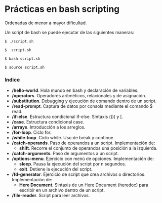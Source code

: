 # Prácticas en bash scripting

Ordenadas de menor a mayor dificultad.

Un script de bash se puede ejecutar de las siguientes maneras:
```console
$ ./script.sh
```
```console
$  script.sh
```
```console
$ bash script.sh
```
```console
$ source script.sh
```

### Indice
- **/hello-world**. Hola mundo en bash y declaración de variables.
- **/operators**. Operadores aritméticos, relacionales y de asignación.
- **/substitution**. Debugging y ejecución de comando dentro de un script.
- **/read-prompt**. Captura de datos por consola mediante el comando $ read.
- **/if-else**. Estructura condicional if-else. Sintaxis (()) y [.
- **/case**. Estructura condicional case.
- **/arrays**. Introducción a los arreglos.
- **/for-loop**. Ciclo for.
- **/while-loop**. Ciclo while. Uso de break y continue.
- **/catch-operands**. Paso de operandos a un script. Implementación de:
    - **shift**. Recorre el conjunto de operandos una posición a la izquierda.
- **/catch-arguments**. Paso de argumentos a un script.
- **/options-menu**. Ejercicio con menú de opciones. Implementación de:
    - **sleep**. Pausa la ejecución del script por n segundos.
    - **exit**. Detiene la ejecución del script.
- **/fd-generator**. Ejercicio de script que crea archivos o directorios. Implementación de:
    - **Here Document**. Sintaxis de un Here Document (heredoc) para escribir en un archivo dentro de un script.
- **/file-reader**. Script para leer archivos.